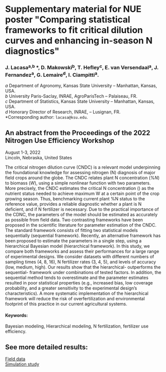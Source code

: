 # Supplementary material for NUE poster "Comparing statistical frameworks to fit critical dilution curves and enhancing in-season N diagnostics"  

### J. Lacasa$^{\text{a,b}}$ *, D. Makowski$^\text{b}$, T. Hefley$^\text{c}$, E. van Versendaal$^\text{a}$, J. Fernandez$^\text{a}$, G. Lemaire$^\text{d}$, I. Ciampitti$^\text{a}$.  
$a$ Department of Agronomy, Kansas State University – Manhattan, Kansas, USA.  
$b$ University Paris-Saclay, INRAE, AgroParisTech – Palaiseau, FR.  
$c$ Department of Statistics, Kansas State University – Manhattan, Kansas, USA.  
$d$ Honorary Director of Research, INRAE, – Lusignan, FR.  
*Corresponding author: `lacasa@ksu.edu`.   

## An abstract from the Proceedings of the 2022 Nitrogen Use Efficiency Workshop  

August 1-3, 2022  
Lincoln, Nebraska, United States  


The critical nitrogen dilution curve (CNDC) is a relevant model underpinning the foundational knowledge for assessing nitrogen (N) diagnosis of major field crops around the globe. The CNDC relates plant N concentration (*%N*) to biomass (*W*), using a simple nonlinear function with two parameters. More precisely, the CNDC estimates the critical N concentration ($%N_C$) as the nutrient status needed to achieve maximum W at a certain point of the crop growing season. Thus, benchmarking current plant %N status to the $%N_C$ reference value, provides a reliable diagnostic whether a plant is N deficient, and if N fertilizer is necessary. Due to the practical importance of the CDNC, the parameters of the model should be estimated as accurately as possible from field data. Two contrasting frameworks have been proposed in the scientific literature for parameter estimation of the CNDC. The standard framework consists of fitting two statistical models sequentially (sequential framework). Recently, an alternative framework has been proposed to estimate the parameters in a single step, using a hierarchical Bayesian model (hierarchical framework). In this study, we compare both frameworks and assess their performances for a large range of experimental designs. We consider datasets with different numbers of sampling times (4, 8, 16), N fertilizer rates (3, 4, 5), and levels of accuracy (low, medium, high). Our results show that the hierarchical- outperforms the sequential- framework under combinations of tested factors. In addition, the sequential method tends to overestimate $%N_C$ and the parameter estimates resulted in poor statistical properties (e.g., increased bias, low coverage probability, and a greater sensitivity to the experimental design’s characteristics). A more systematic implementation of the hierarchical framework will reduce the risk of overfertilization and environmental footprint of this practice in our current agricultural systems.  

#### Keywords:  
Bayesian modeling, Hierarchical modeling, N fertilization, fertilizer use efficiency.  

## See more detailed results:  
[Field data]()  
[Simulation study]()  


